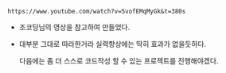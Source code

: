 `https://www.youtube.com/watch?v=5vofEMqMyGk&t=380s`



- 조코딩님의 영상을 참고하여 만들었다. 

- 대부분 그대로 따라한거라 실력향상에는 딱히 효과가 없을듯하다.

  다음에는 좀 더 스스로 코드작성 할 수 있는 프로젝트를 진행해야겠다.

